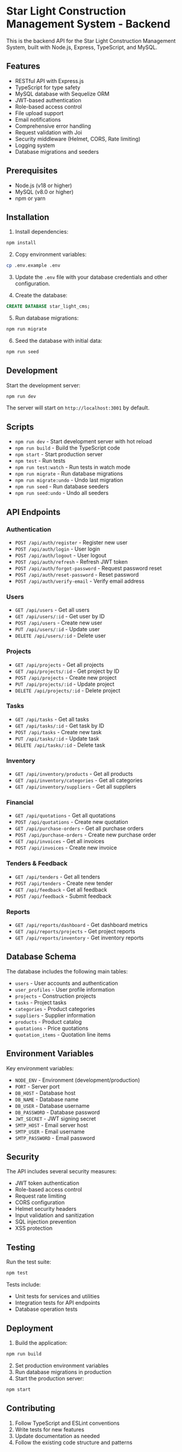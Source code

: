 # Star Light Construction Management System - Backend

This is the backend API for the Star Light Construction Management System, built with Node.js, Express, TypeScript, and MySQL.

## Features

- RESTful API with Express.js
- TypeScript for type safety
- MySQL database with Sequelize ORM
- JWT-based authentication
- Role-based access control
- File upload support
- Email notifications
- Comprehensive error handling
- Request validation with Joi
- Security middleware (Helmet, CORS, Rate limiting)
- Logging system
- Database migrations and seeders

## Prerequisites

- Node.js (v18 or higher)
- MySQL (v8.0 or higher)
- npm or yarn

## Installation

1. Install dependencies:
```bash
npm install
```

2. Copy environment variables:
```bash
cp .env.example .env
```

3. Update the `.env` file with your database credentials and other configuration.

4. Create the database:
```sql
CREATE DATABASE star_light_cms;
```

5. Run database migrations:
```bash
npm run migrate
```

6. Seed the database with initial data:
```bash
npm run seed
```

## Development

Start the development server:
```bash
npm run dev
```

The server will start on `http://localhost:3001` by default.

## Scripts

- `npm run dev` - Start development server with hot reload
- `npm run build` - Build the TypeScript code
- `npm start` - Start production server
- `npm test` - Run tests
- `npm run test:watch` - Run tests in watch mode
- `npm run migrate` - Run database migrations
- `npm run migrate:undo` - Undo last migration
- `npm run seed` - Run database seeders
- `npm run seed:undo` - Undo all seeders

## API Endpoints

### Authentication
- `POST /api/auth/register` - Register new user
- `POST /api/auth/login` - User login
- `POST /api/auth/logout` - User logout
- `POST /api/auth/refresh` - Refresh JWT token
- `POST /api/auth/forgot-password` - Request password reset
- `POST /api/auth/reset-password` - Reset password
- `POST /api/auth/verify-email` - Verify email address

### Users
- `GET /api/users` - Get all users
- `GET /api/users/:id` - Get user by ID
- `POST /api/users` - Create new user
- `PUT /api/users/:id` - Update user
- `DELETE /api/users/:id` - Delete user

### Projects
- `GET /api/projects` - Get all projects
- `GET /api/projects/:id` - Get project by ID
- `POST /api/projects` - Create new project
- `PUT /api/projects/:id` - Update project
- `DELETE /api/projects/:id` - Delete project

### Tasks
- `GET /api/tasks` - Get all tasks
- `GET /api/tasks/:id` - Get task by ID
- `POST /api/tasks` - Create new task
- `PUT /api/tasks/:id` - Update task
- `DELETE /api/tasks/:id` - Delete task

### Inventory
- `GET /api/inventory/products` - Get all products
- `GET /api/inventory/categories` - Get all categories
- `GET /api/inventory/suppliers` - Get all suppliers

### Financial
- `GET /api/quotations` - Get all quotations
- `POST /api/quotations` - Create new quotation
- `GET /api/purchase-orders` - Get all purchase orders
- `POST /api/purchase-orders` - Create new purchase order
- `GET /api/invoices` - Get all invoices
- `POST /api/invoices` - Create new invoice

### Tenders & Feedback
- `GET /api/tenders` - Get all tenders
- `POST /api/tenders` - Create new tender
- `GET /api/feedback` - Get all feedback
- `POST /api/feedback` - Submit feedback

### Reports
- `GET /api/reports/dashboard` - Get dashboard metrics
- `GET /api/reports/projects` - Get project reports
- `GET /api/reports/inventory` - Get inventory reports

## Database Schema

The database includes the following main tables:
- `users` - User accounts and authentication
- `user_profiles` - User profile information
- `projects` - Construction projects
- `tasks` - Project tasks
- `categories` - Product categories
- `suppliers` - Supplier information
- `products` - Product catalog
- `quotations` - Price quotations
- `quotation_items` - Quotation line items

## Environment Variables

Key environment variables:
- `NODE_ENV` - Environment (development/production)
- `PORT` - Server port
- `DB_HOST` - Database host
- `DB_NAME` - Database name
- `DB_USER` - Database username
- `DB_PASSWORD` - Database password
- `JWT_SECRET` - JWT signing secret
- `SMTP_HOST` - Email server host
- `SMTP_USER` - Email username
- `SMTP_PASSWORD` - Email password

## Security

The API includes several security measures:
- JWT token authentication
- Role-based access control
- Request rate limiting
- CORS configuration
- Helmet security headers
- Input validation and sanitization
- SQL injection prevention
- XSS protection

## Testing

Run the test suite:
```bash
npm test
```

Tests include:
- Unit tests for services and utilities
- Integration tests for API endpoints
- Database operation tests

## Deployment

1. Build the application:
```bash
npm run build
```

2. Set production environment variables
3. Run database migrations in production
4. Start the production server:
```bash
npm start
```

## Contributing

1. Follow TypeScript and ESLint conventions
2. Write tests for new features
3. Update documentation as needed
4. Follow the existing code structure and patterns